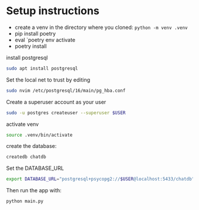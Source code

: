 # Setup instructions

* create a venv in the directory where you cloned: `python -m venv .venv`
* pip install poetry
* eval `poetry env activate
* poetry install

install postgresql

```bash
sudo apt install postgresql
```

Set the local net to trust by editing

```bash
sudo nvim /etc/postgresql/16/main/pg_hba.conf
```

Create a superuser account as your user

```bash
sudo -u postgres createuser --superuser $USER
```

activate venv

```bash
source .venv/bin/activate
```

create the database:

```bash
createdb chatdb
```

Set the DATABASE_URL

```bash
export DATABASE_URL="postgresql+psycopg2://$USER@localhost:5433/chatdb"
```

Then run the app with:

```bash
python main.py
```
